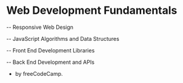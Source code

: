 # Web Development Fundamentals

-- Responsive Web Design

-- JavaScript Algorithms and Data Structures

-- Front End Development Libraries

-- Back End Development and APIs

* by freeCodeCamp.